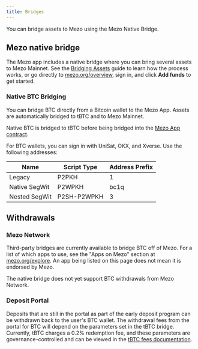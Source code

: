 ```yaml
---
title: Bridges
---
```


You can bridge assets to Mezo using the Mezo Native Bridge.

## Mezo native bridge

The Mezo app includes a native bridge where you can bring several assets to Mezo Mainnet. See the [Bridging Assets](/docs/users/getting-started/bridging) guide to learn how the process works, or go directly to [mezo.org/overview](https://mezo.org/overview), sign in, and click **Add funds** to get started.

### Native BTC Bridging

You can bridge BTC directly from a Bitcoin wallet to the Mezo App. Assets are automatically bridged to tBTC and to Mezo Mainnet.

Native BTC is bridged to tBTC before being bridged into the [Mezo App contract](/docs/users/resources/contracts-reference).

For BTC wallets, you can sign in with UniSat, OKX, and Xverse. Use the following addresses:

| Name           | Script Type | Address Prefix |
| -------------- | ----------- | -------------- |
| Legacy         | P2PKH       | 1              |
| Native SegWit  | P2WPKH      | bc1q           |
| Nested SegWit  | P2SH-P2WPKH | 3              |

## Withdrawals 

### Mezo Network

Third-party bridges are currently available to bridge BTC off of Mezo. For a list of which apps to use, see the "Apps on Mezo" section at [mezo.org/explore](https://mezo.org/explore). An app being listed on this page does not mean it is endorsed by Mezo.

The native bridge does not yet support BTC withdrawals from Mezo Network. 

### Deposit Portal

Deposits that are still in the portal as part of the early deposit program can be withdrawn back to the user's BTC wallet. The withdrawal fees from the portal for BTC will depend on the parameters set in the tBTC bridge. Currently, tBTC charges a 0.2% redemption fee, and these parameters are governance-controlled and can be viewed in the [tBTC fees documentation](https://docs.threshold.network/applications/tbtc-v2/fees).
